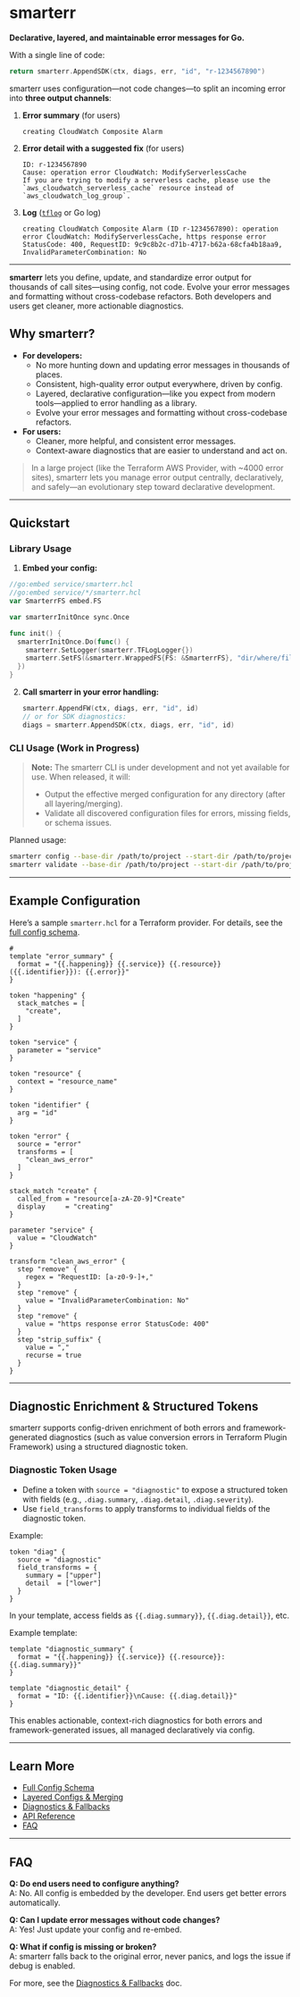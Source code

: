 # smarterr

**Declarative, layered, and maintainable error messages for Go.**

With a single line of code:

```go
return smarterr.AppendSDK(ctx, diags, err, "id", "r-1234567890")
```

smarterr uses configuration—not code changes—to split an incoming error into **three output channels**:

1. **Error summary** (for users)

   ```
   creating CloudWatch Composite Alarm
   ```

2. **Error detail with a suggested fix** (for users)

   ```
   ID: r-1234567890
   Cause: operation error CloudWatch: ModifyServerlessCache
   If you are trying to modify a serverless cache, please use the
   `aws_cloudwatch_serverless_cache` resource instead of
   `aws_cloudwatch_log_group`.
   ```

3. **Log** ([`tflog`](https://pkg.go.dev/github.com/hashicorp/terraform-plugin-log/tflog) or Go log)

   ```
   creating CloudWatch Composite Alarm (ID r-1234567890): operation error CloudWatch: ModifyServerlessCache, https response error StatusCode: 400, RequestID: 9c9c8b2c-d71b-4717-b62a-68cfa4b18aa9, InvalidParameterCombination: No
   ```

---

**smarterr** lets you define, update, and standardize error output for thousands of call sites—using config, not code. Evolve your error messages and formatting without cross-codebase refactors. Both developers and users get cleaner, more actionable diagnostics.

## Why smarterr?

- **For developers:**
  - No more hunting down and updating error messages in thousands of places.
  - Consistent, high-quality error output everywhere, driven by config.
  - Layered, declarative configuration—like you expect from modern tools—applied to error handling as a library.
  - Evolve your error messages and formatting without cross-codebase refactors.
- **For users:**
  - Cleaner, more helpful, and consistent error messages.
  - Context-aware diagnostics that are easier to understand and act on.

> In a large project (like the Terraform AWS Provider, with ~4000 error sites), smarterr lets you manage error output centrally, declaratively, and safely—an evolutionary step toward declarative development.

---

## Quickstart

### Library Usage

1. **Embed your config:**

  ```go
  //go:embed service/smarterr.hcl
  //go:embed service/*/smarterr.hcl
  var SmarterrFS embed.FS

  var smarterrInitOnce sync.Once

  func init() {
    smarterrInitOnce.Do(func() {
      smarterr.SetLogger(smarterr.TFLogLogger{})
      smarterr.SetFS(&smarterr.WrappedFS{FS: &SmarterrFS}, "dir/where/files/are/embedded/such/as/internal")
    })
  }
  ```

2. **Call smarterr in your error handling:**

   ```go
   smarterr.AppendFW(ctx, diags, err, "id", id)
   // or for SDK diagnostics:
   diags = smarterr.AppendSDK(ctx, diags, err, "id", id)
   ```

### CLI Usage (Work in Progress)

> **Note:** The smarterr CLI is under development and not yet available for use.
> When released, it will:
> - Output the effective merged configuration for any directory (after all layering/merging).
> - Validate all discovered configuration files for errors, missing fields, or schema issues.

Planned usage:

```sh
smarterr config --base-dir /path/to/project --start-dir /path/to/project/internal/service
smarterr validate --base-dir /path/to/project --start-dir /path/to/project/internal/service
```

---

## Example Configuration

Here’s a sample `smarterr.hcl` for a Terraform provider. For details, see the [full config schema](docs/schema.md).

```hcl
# 
template "error_summary" {
  format = "{{.happening}} {{.service}} {{.resource}} ({{.identifier}}): {{.error}}"
}

token "happening" {
  stack_matches = [
    "create",
  ]
}

token "service" {
  parameter = "service"
}

token "resource" {
  context = "resource_name"
}

token "identifier" {
  arg = "id"
}

token "error" {
  source = "error"
  transforms = [
    "clean_aws_error"
  ]
}

stack_match "create" {
  called_from = "resource[a-zA-Z0-9]*Create"
  display     = "creating"
}

parameter "service" {
  value = "CloudWatch"
}

transform "clean_aws_error" {
  step "remove" {
    regex = "RequestID: [a-z0-9-]+,"
  }
  step "remove" {
    value = "InvalidParameterCombination: No"
  }
  step "remove" {
    value = "https response error StatusCode: 400"
  }
  step "strip_suffix" {
    value = ","
    recurse = true
  }
}
```

---

## Diagnostic Enrichment & Structured Tokens

smarterr supports config-driven enrichment of both errors and framework-generated diagnostics (such as value conversion errors in Terraform Plugin Framework) using a structured diagnostic token.

### Diagnostic Token Usage

- Define a token with `source = "diagnostic"` to expose a structured token with fields (e.g., `.diag.summary`, `.diag.detail`, `.diag.severity`).
- Use `field_transforms` to apply transforms to individual fields of the diagnostic token.

Example:

```hcl
token "diag" {
  source = "diagnostic"
  field_transforms = {
    summary = ["upper"]
    detail  = ["lower"]
  }
}
```

In your template, access fields as `{{.diag.summary}}`, `{{.diag.detail}}`, etc.

Example template:

```hcl
template "diagnostic_summary" {
  format = "{{.happening}} {{.service}} {{.resource}}: {{.diag.summary}}"
}

template "diagnostic_detail" {
  format = "ID: {{.identifier}}\nCause: {{.diag.detail}}"
}
```

This enables actionable, context-rich diagnostics for both errors and framework-generated issues, all managed declaratively via config.

---

## Learn More

- [Full Config Schema](docs/schema.md)
- [Layered Configs & Merging](docs/layering.md)
- [Diagnostics & Fallbacks](docs/diagnostics.md)
- [API Reference](docs/api.md)
- [FAQ](#faq)

---

## FAQ

**Q: Do end users need to configure anything?**  
A: No. All config is embedded by the developer. End users get better errors automatically.

**Q: Can I update error messages without code changes?**  
A: Yes! Just update your config and re-embed.

**Q: What if config is missing or broken?**  
A: smarterr falls back to the original error, never panics, and logs the issue if debug is enabled.

For more, see the [Diagnostics & Fallbacks](docs/diagnostics.md) doc.
